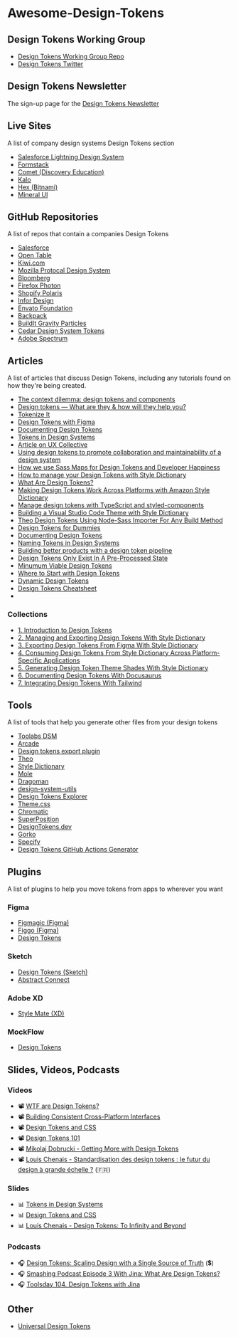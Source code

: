 # Awesome-Design-Tokens

## Design Tokens Working Group

- [Design Tokens Working Group Repo](https://github.com/design-tokens/working-group)
- [Design Tokens Twitter](https://www.twitter.com/DesignTokens)

## Design Tokens Newsletter

The sign-up page for the [Design Tokens Newsletter](https://designtokens.curated.co)

## Live Sites

A list of company design systems Design Tokens section

- [Salesforce Lightning Design System](https://www.lightningdesignsystem.com/design-tokens/)
- [Formstack](https://www.formstack.com/brand/design-system/variables-colors)
- [Comet (Discovery Education)](https://comet.discoveryeducation.com/visual-language/tokens.html)
- [Kalo](https://kalo.design/foundations/design-tokens/)
- [Hex (Bitnami)](https://design.bitnami.com/category/Design-Tokens/)
- [Mineral UI](https://mineral-ui.netlify.com/tokens)

## GitHub Repositories

A list of repos that contain a companies Design Tokens

- [Salesforce](https://github.com/salesforce-ux/design-system/tree/master/design-tokens)
- [Open Table](https://github.com/opentable/design-tokens)
- [Kiwi.com](https://github.com/kiwicom/orbit-design-tokens)
- [Mozilla Protocal Design System](https://github.com/mozilla/protocol)
- [Bloomberg](https://github.com/bloombergbna?utf8=✓&q=fishtank&type=&language=)
- [Firefox Photon](https://github.com/FirefoxUX/design-tokens)
- [Shopify Polaris](https://github.com/Shopify/polaris-tokens)
- [Infor Design](https://github.com/infor-design/design-system/tree/master/design-tokens)
- [Envato Foundation](https://github.com/envato/foundation-design-system-tokens)
- [Backpack](https://github.com/Skyscanner/backpack/tree/master/packages/bpk-tokens)
- [BuildIt Gravity Particles](https://github.com/buildit/gravity-particles)
- [Cedar Design System Tokens](https://github.com/rei/rei-cedar-tokens)
- [Adobe Spectrum](https://spectrum.adobe.com/page/design-tokens/)

## Articles

A list of articles that discuss Design Tokens, including any tutorials found on how they're being created.

- [The context dilemma: design tokens and components](https://frontside.com/blog/2021-01-15-design-tokens-and-components/)
- [Design tokens — What are they & how will they help you?](https://lukasoppermann.medium.com/design-tokens-what-are-they-how-will-they-help-you-b73f80f602ab)
- [Tokenize It](https://blog.prototypr.io/tokenize-it-2a544ef1413b)
- [Design Tokens with Figma](https://blog.prototypr.io/design-tokens-with-figma-aef25c42430f)
- [Documenting Design Tokens](https://dbanks.design/blog/documenting-design-tokens/)
- [Tokens in Design Systems](https://medium.com/eightshapes-llc/tokens-in-design-systems-25dd82d58421)
- [Article on UX Collective](https://uxdesign.cc/design-tokens-for-dummies-8acebf010d71)
- [Using design tokens to promote collaboration and maintainability of a design system](http://thibault.mahe.io/blog/design-tokens.html)
- [How we use Sass Maps for Design Tokens and Developer Happiness](https://www.bigeng.io/how-we-use-sass-maps-for-design-tokens-and-developer-happiness/)
- [How to manage your Design Tokens with Style Dictionary](https://medium.com/@didoo/how-to-manage-your-design-tokens-with-style-dictionary-98c795b938aa)
- [What Are Design Tokens?](https://css-tricks.com/what-are-design-tokens/)
- [Making Design Tokens Work Across Platforms with Amazon Style Dictionary](https://writing.mariusz.cc/amazon-style-dictionary-design-tokens/)
- [Manage design tokens with TypeScript and styled-components](https://www.erikverweij.dev/blog/manage-design-tokens-with-typescript-and-styled-components/)
- [Building a Visual Studio Code Theme with Style Dictionary](https://dbanks.design/blog/vs-code-theme-with-style-dictionary/)
- [Theo Design Tokens Using Node-Sass Importer For Any Build Method](https://basalt.io/blog/theo-design-tokens-using-node-sass-importer-for-any-build-method)
- [Design Tokens for Dummies](https://uxdesign.cc/design-tokens-for-dummies-8acebf010d71)
- [Documenting Design Tokens](https://dbanks.design/blog/documenting-design-tokens/)
- [Naming Tokens in Design Systems](https://medium.com/eightshapes-llc/naming-tokens-in-design-systems-9e86c7444676)
- [Building better products with a design token pipeline](https://uxdesign.cc/building-better-products-with-the-design-token-pipeline-faa86aa068e8)
- [Design Tokens Only Exist In A Pre-Processed State](https://carbonemike.com/design-tokens-only-exist-pre-processed)
- [Minumum Viable Design Tokens](https://bootcamp.uxdesign.cc/minimum-viable-design-tokens-e5cdbe69db96)
- [Where to Start with Design Tokens](https://mcapoz.medium.com/where-to-start-with-design-tokens-fbfd1c168101)
- [Dynamic Design Tokens](https://mcapoz.medium.com/where-to-start-with-design-tokens-fbfd1c168101)
- [Design Tokens Cheatsheet](https://uxdesign.cc/design-tokens-cheatsheet-927fc1404099)
- 

### Collections

- [1. Introduction to Design Tokens](https://www.michaelmang.dev/blog/introduction-to-design-tokens)
- [2. Managing and Exporting Design Tokens With Style Dictionary](https://www.michaelmang.dev/blog/managing-and-exporting-design-tokens-with-style-dictionary)
- [3. Exporting Design Tokens From Figma With Style Dictionary](https://www.michaelmang.dev/blog/exporting-design-tokens-from-figma-with-style-dictionary)
- [4. Consuming Design Tokens From Style Dictionary Across Platform-Specific Applications](https://www.michaelmang.dev/blog/consuming-design-tokens-from-style-dictionary-across-platform-specific-applications)
- [5. Generating Design Token Theme Shades With Style Dictionary](https://www.michaelmang.dev/blog/generating-design-token-theme-shades-with-style-dictionary)
- [6. Documenting Design Tokens With Docusaurus](https://www.michaelmang.dev/blog/documenting-design-tokens-with-docusaurus)
- [7. Integrating Design Tokens With Tailwind](https://www.michaelmang.dev/blog/integrating-design-tokens-with-tailwind)

## Tools

A list of tools that help you generate other files from your design tokens

- [Toolabs DSM](https://www.toolabs.com)
- [Arcade](https://usearcade.com)
- [Design tokens export plugin](https://github.com/design-meets-development/design-tokens-plugin)
- [Theo](https://github.com/salesforce-ux/theo)
- [Style Dictionary](https://github.com/amzn/style-dictionary)
- [Mole](https://github.com/limitlessloop/mole)
- [Dragoman](https://github.com/NateBaldwinDesign/dragoman)
- [design-system-utils](https://github.com/mrmartineau/design-system-utils)
- [Design Tokens Explorer](https://github.com/here-erhe/Design-Token-Exporter)
- [Theme.css](https://github.com/ds-tools/theme.figma/blob/master/readme.md)
- [Chromatic](https://github.com/ui-js/chromatic)
- [SuperPosition](https://superposition.design)
- [DesignTokens.dev](https://www.designtokens.dev)
- [Gorko](https://github.com/hankchizljaw/gorko)
- [Specify](https://www.specifyapp.com)
- [Design Tokens GitHub Actions Generator](https://design-tokens-github-actions-generator.netlify.app)

## Plugins

A list of plugins to help you move tokens from apps to wherever you want
###  Figma
- [Figmagic (Figma)](https://github.com/mikaelvesavuori/figmagic)
- [Figgo (Figma)](https://github.com/B3nnyL/figgo)
- [Design Tokens](https://github.com/lukasoppermann/design-tokens)

### Sketch
- [Design Tokens (Sketch)](https://design-tokens.netlify.app)
- [Abstract Connect](https://github.com/MichaelZaporozhets/abstractconnect)

### Adobe XD
- [Style Mate (XD)](https://useratio.com/stylemate/)

### MockFlow

- [Design Tokens](https://mockflow.com/mockstore/#/powerup/Dbf4986ea1bacffca316048f9bc337ff8/Design%20Tokens)

## Slides, Videos, Podcasts

### Videos

- 📽 [WTF are Design Tokens?](https://www.youtube.com/watch?v=q5qIowMyVt8)
- 📽 [Building Consistent Cross-Platform Interfaces](https://youtu.be/OCMt-aA8XBA)
- 📽 [Design Tokens and CSS](https://youtu.be/map-zXfy6y0)
- 📽 [Design Tokens 101](https://kilianvalkhof.com/2020/design/design-tokens-101/)
- 📽 [Mikolaj Dobrucki - Getting More with Design Tokens](https://vimeo.com/356648535)
- 📽 [Louis Chenais - Standardisation des design tokens : le futur du design à grande échelle ?](https://www.youtube.com/watch?v=vs8DjsdOroc) (🇫🇷)

### Slides

- 📊 [Tokens in Design Systems](https://speakerdeck.com/jina/design-tokens-in-design-systems)
- 📊 [Design Tokens and CSS](https://noti.st/sturobson/H9SeXk/design-tokens-and-css-systemising-the-design-of-components)
- 📊 [Louis Chenais - Design Tokens: To Infinity and Beyond](https://noti.st/louischenais/byPUwK/design-tokens-to-infinity-and-beyond)

### Podcasts
- 🎧 [Design Tokens: Scaling Design with a Single Source of Truth](https://aycl.uie.com/virtual_seminars/design_tokens_scaling_design_with_a_single_source_of_truth) (💲)
- 🎧 [Smashing Podcast Episode 3 With Jina: What Are Design Tokens?](https://www.smashingmagazine.com/2019/11/smashing-podcast-episode-3/)
- 🎧 [Toolsday 104. Design Tokens with Jina](https://spec.fm/podcasts/toolsday/309795)


## Other

- [Universal Design Tokens](https://udt.design)
